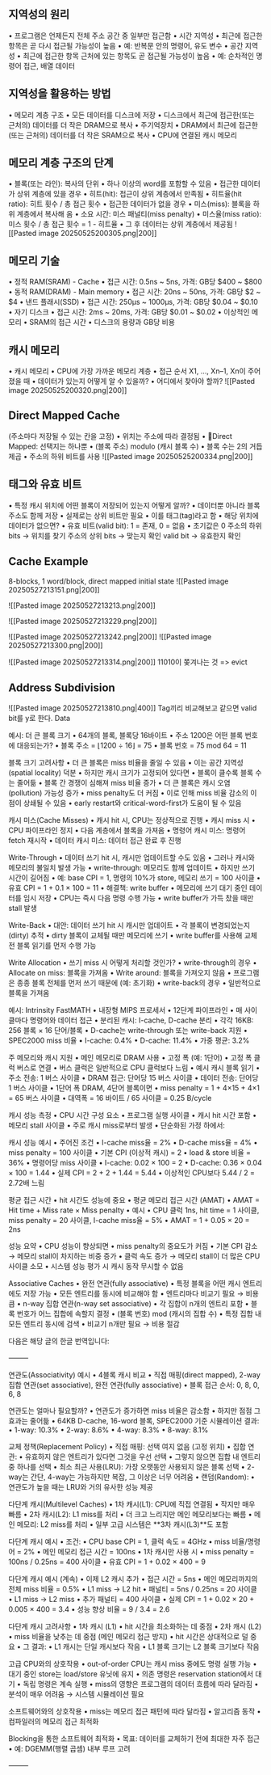 ## 지역성의 원리
• 프로그램은 언제든지 전체 주소 공간 중 일부만 접근함
• 시간 지역성
	• 최근에 접근한 항목은 곧 다시 접근될 가능성이 높음
	• 예: 반복문 안의 명령어, 유도 변수
• 공간 지역성
	• 최근에 접근한 항목 근처에 있는 항목도 곧 접근될 가능성이 높음
	• 예: 순차적인 명령어 접근, 배열 데이터
## 지역성을 활용하는 방법
• 메모리 계층 구조
	• 모든 데이터를 디스크에 저장 
	• 디스크에서 최근에 접근한(또는 근처의) 데이터를 더 작은 DRAM으로 복사
		• 주기억장치
	• DRAM에서 최근에 접근한(또는 근처의) 데이터를 더 작은 SRAM으로 복사
		• CPU에 연결된 캐시 메모리
## 메모리 계층 구조의 단계
• 블록(또는 라인): 복사의 단위
	• 하나 이상의 word를 포함할 수 있음
• 접근한 데이터가 상위 계층에 있을 경우
	• 히트(hit): 접근이 상위 계층에서 만족됨
		• 히트율(hit ratio): 히트 횟수 / 총 접근 횟수
• 접근한 데이터가 없을 경우
	• 미스(miss): 블록을 하위 계층에서 복사해 옴
		• 소요 시간: 미스 패널티(miss penalty)
		• 미스율(miss ratio): 미스 횟수 / 총 접근 횟수
			= 1 - 히트율
	• 그 후 데이터는 상위 계층에서 제공됨
![[Pasted image 20250525200305.png|200]]
## 메모리 기술
• 정적 RAM(SRAM) - Cache
	• 접근 시간: 0.5ns ~ 5ns, 가격: GB당 $400 ~ $800
• 동적 RAM(DRAM) - Main memory
	• 접근 시간: 20ns ~ 50ns, 가격: GB당 $2 ~ $4
• 낸드 플래시(SSD)
	• 접근 시간: 250μs ~ 1000μs, 가격: GB당 $0.04 ~ $0.10
• 자기 디스크
	• 접근 시간: 2ms ~ 20ms, 가격: GB당 $0.01 ~ $0.02
• 이상적인 메모리
	• SRAM의 접근 시간
	• 디스크의 용량과 GB당 비용
## 캐시 메모리
• 캐시 메모리
	• CPU에 가장 가까운 메모리 계층
• 접근 순서 X1, …, Xn–1, Xn이 주어졌을 때
	• 데이터가 있는지 어떻게 알 수 있을까?
	• 어디에서 찾아야 할까?
![[Pasted image 20250525200320.png|200]]
## Direct Mapped Cache 
(주소마다 저장될 수 있는 칸을 고정)
• 위치는 주소에 따라 결정됨
• Direct Mapped: 선택지는 하나뿐
	• (블록 주소) modulo (캐시 블록 수)
		• 블록 수는 2의 거듭제곱
		• 주소의 하위 비트를 사용
![[Pasted image 20250525200334.png|200]]
## 태그와 유효 비트
• 특정 캐시 위치에 어떤 블록이 저장되어 있는지 어떻게 알까?
	• 데이터뿐 아니라 블록 주소도 함께 저장
	• 실제로는 상위 비트만 필요
	• 이를 태그(tag)라고 함
• 해당 위치에 데이터가 없으면?
	• 유효 비트(valid bit): 1 = 존재, 0 = 없음
	• 초기값은 0
주소의 하위 bits -> 위치를 찾기
주소의 상위 bits -> 맞는지 확인
valid bit -> 유효한지 확인
## Cache Example
8-blocks, 1 word/block, direct mapped
initial state
![[Pasted image 20250527213151.png|200]]

![[Pasted image 20250527213213.png|200]]

![[Pasted image 20250527213229.png|200]]

![[Pasted image 20250527213242.png|200]]
![[Pasted image 20250527213300.png|200]]

![[Pasted image 20250527213314.png|200]]
11010이 쫒겨나는 것
=> evict
## Address Subdivision
![[Pasted image 20250527213810.png|400]]
Tag끼리 비교해보고 같으면 valid bit를 y로 한다.
Data

예시: 더 큰 블록 크기
• 64개의 블록, 블록당 16바이트
• 주소 1200은 어떤 블록 번호에 대응되는가?
• 블록 주소 = ⌊1200 ÷ 16⌋ = 75
• 블록 번호 = 75 mod 64 = 11

블록 크기 고려사항
• 더 큰 블록은 miss 비율을 줄일 수 있음
• 이는 공간 지역성(spatial locality) 덕분
• 하지만 캐시 크기가 고정되어 있다면
• 블록이 클수록 블록 수는 줄어듦
• 블록 간 경쟁이 심해져 miss 비율 증가
• 더 큰 블록은 캐시 오염(pollution) 가능성 증가
• miss penalty도 더 커짐
• 이로 인해 miss 비율 감소의 이점이 상쇄될 수 있음
• early restart와 critical-word-first가 도움이 될 수 있음

캐시 미스(Cache Misses)
• 캐시 hit 시, CPU는 정상적으로 진행
• 캐시 miss 시
• CPU 파이프라인 정지
• 다음 계층에서 블록을 가져옴
• 명령어 캐시 미스: 명령어 fetch 재시작
• 데이터 캐시 미스: 데이터 접근 완료 후 진행

Write-Through
• 데이터 쓰기 hit 시, 캐시만 업데이트할 수도 있음
• 그러나 캐시와 메모리의 불일치 발생 가능
• write-through: 메모리도 함께 업데이트
• 하지만 쓰기 시간이 길어짐
• 예: base CPI = 1, 명령의 10%가 store, 메모리 쓰기 = 100 사이클
• 유효 CPI = 1 + 0.1 × 100 = 11
• 해결책: write buffer
• 메모리에 쓰기 대기 중인 데이터를 임시 저장
• CPU는 즉시 다음 명령 수행 가능
• write buffer가 가득 찼을 때만 stall 발생

Write-Back
• 대안: 데이터 쓰기 hit 시 캐시만 업데이트
• 각 블록이 변경되었는지(dirty) 추적
• dirty 블록이 교체될 때만 메모리에 쓰기
• write buffer를 사용해 교체 전 블록 읽기를 먼저 수행 가능

Write Allocation
• 쓰기 miss 시 어떻게 처리할 것인가?
• write-through의 경우
• Allocate on miss: 블록을 가져옴
• Write around: 블록을 가져오지 않음
• 프로그램은 종종 블록 전체를 먼저 쓰기 때문에 (예: 초기화)
• write-back의 경우
• 일반적으로 블록을 가져옴

예시: Intrinsity FastMATH
• 내장형 MIPS 프로세서
• 12단계 파이프라인
• 매 사이클마다 명령어와 데이터 접근
• 분리된 캐시: I-cache, D-cache 분리
• 각각 16KB: 256 블록 × 16 단어/블록
• D-cache는 write-through 또는 write-back 지원
• SPEC2000 miss 비율
• I-cache: 0.4%
• D-cache: 11.4%
• 가중 평균: 3.2%

주 메모리와 캐시 지원
• 메인 메모리로 DRAM 사용
• 고정 폭 (예: 1단어)
• 고정 폭 클럭 버스로 연결
• 버스 클럭은 일반적으로 CPU 클럭보다 느림
• 예시 캐시 블록 읽기
• 주소 전송: 1 버스 사이클
• DRAM 접근: 단어당 15 버스 사이클
• 데이터 전송: 단어당 1 버스 사이클
• 1단어 폭 DRAM, 4단어 블록이면
• miss penalty = 1 + 4×15 + 4×1 = 65 버스 사이클
• 대역폭 = 16 바이트 / 65 사이클 = 0.25 B/cycle

캐시 성능 측정
• CPU 시간 구성 요소
• 프로그램 실행 사이클
• 캐시 hit 시간 포함
• 메모리 stall 사이클
• 주로 캐시 miss로부터 발생
• 단순화된 가정 하에서:

캐시 성능 예시
• 주어진 조건
• I-cache miss율 = 2%
• D-cache miss율 = 4%
• miss penalty = 100 사이클
• 기본 CPI (이상적 캐시) = 2
• load & store 비율 = 36%
• 명령어당 miss 사이클
• I-cache: 0.02 × 100 = 2
• D-cache: 0.36 × 0.04 × 100 = 1.44
• 실제 CPI = 2 + 2 + 1.44 = 5.44
• 이상적인 CPU보다 5.44 / 2 = 2.72배 느림

평균 접근 시간
• hit 시간도 성능에 중요
• 평균 메모리 접근 시간 (AMAT)
• AMAT = Hit time + Miss rate × Miss penalty
• 예시
• CPU 클럭 1ns, hit time = 1 사이클, miss penalty = 20 사이클, I-cache miss율 = 5%
• AMAT = 1 + 0.05 × 20 = 2ns

성능 요약
• CPU 성능이 향상되면
• miss penalty의 중요도가 커짐
• 기본 CPI 감소 → 메모리 stall이 차지하는 비중 증가
• 클럭 속도 증가 → 메모리 stall이 더 많은 CPU 사이클 소모
• 시스템 성능 평가 시 캐시 동작 무시할 수 없음

Associative Caches
• 완전 연관(fully associative)
• 특정 블록을 어떤 캐시 엔트리에도 저장 가능
• 모든 엔트리를 동시에 비교해야 함
• 엔트리마다 비교기 필요 → 비용 큼
• n-way 집합 연관(n-way set associative)
• 각 집합이 n개의 엔트리 포함
• 블록 번호가 어느 집합에 속할지 결정
• (블록 번호) mod (캐시의 집합 수)
• 특정 집합 내 모든 엔트리 동시에 검색
• 비교기 n개만 필요 → 비용 절감

다음은 해당 글의 한글 번역입니다:

⸻

연관도(Associativity) 예시
• 4블록 캐시 비교
• 직접 매핑(direct mapped), 2-way 집합 연관(set associative), 완전 연관(fully associative)
• 블록 접근 순서: 0, 8, 0, 6, 8

연관도는 얼마나 필요할까?
• 연관도가 증가하면 miss 비율은 감소함
• 하지만 점점 그 효과는 줄어듦
• 64KB D-cache, 16-word 블록, SPEC2000 기준 시뮬레이션 결과:
• 1-way: 10.3%
• 2-way: 8.6%
• 4-way: 8.3%
• 8-way: 8.1%

교체 정책(Replacement Policy)
• 직접 매핑: 선택 여지 없음 (고정 위치)
• 집합 연관:
• 유효하지 않은 엔트리가 있다면 그것을 우선 선택
• 그렇지 않으면 집합 내 엔트리 중 하나를 선택
• 최소 최근 사용(LRU): 가장 오랫동안 사용되지 않은 블록 선택
• 2-way는 간단, 4-way는 가능하지만 복잡, 그 이상은 너무 어려움
• 랜덤(Random):
• 연관도가 높을 때는 LRU와 거의 유사한 성능 제공

다단계 캐시(Multilevel Caches)
• 1차 캐시(L1): CPU에 직접 연결됨
• 작지만 매우 빠름
• 2차 캐시(L2): L1 miss를 처리
• 더 크고 느리지만 메인 메모리보다는 빠름
• 메인 메모리: L2 miss를 처리
• 일부 고급 시스템은 **3차 캐시(L3)**도 포함

다단계 캐시 예시
• 조건:
• CPU base CPI = 1, 클럭 속도 = 4GHz
• miss 비율/명령어 = 2%
• 메인 메모리 접근 시간 = 100ns
• 1차 캐시만 사용 시
• miss penalty = 100ns / 0.25ns = 400 사이클
• 유효 CPI = 1 + 0.02 × 400 = 9

다단계 캐시 예시 (계속)
• 이제 L2 캐시 추가
• 접근 시간 = 5ns
• 메인 메모리까지의 전체 miss 비율 = 0.5%
• L1 miss → L2 hit
• 패널티 = 5ns / 0.25ns = 20 사이클
• L1 miss → L2 miss
• 추가 패널티 = 400 사이클
• 실제 CPI = 1 + 0.02 × 20 + 0.005 × 400 = 3.4
• 성능 향상 비율 = 9 / 3.4 = 2.6

다단계 캐시 고려사항
• 1차 캐시 (L1)
• hit 시간을 최소화하는 데 중점
• 2차 캐시 (L2)
• miss 비율을 낮추는 데 중점 (메인 메모리 접근 방지)
• hit 시간은 상대적으로 덜 중요
• 그 결과:
• L1 캐시는 단일 캐시보다 작음
• L1 블록 크기는 L2 블록 크기보다 작음

고급 CPU와의 상호작용
• out-of-order CPU는 캐시 miss 중에도 명령 실행 가능
• 대기 중인 store는 load/store 유닛에 유지
• 의존 명령은 reservation station에서 대기
• 독립 명령은 계속 실행
• miss의 영향은 프로그램의 데이터 흐름에 따라 달라짐
• 분석이 매우 어려움 → 시스템 시뮬레이션 필요

소프트웨어와의 상호작용
• miss는 메모리 접근 패턴에 따라 달라짐
• 알고리즘 동작
• 컴파일러의 메모리 접근 최적화

Blocking을 통한 소프트웨어 최적화
• 목표: 데이터를 교체하기 전에 최대한 자주 접근
• 예: DGEMM(행렬 곱셈) 내부 루프 고려

⸻
